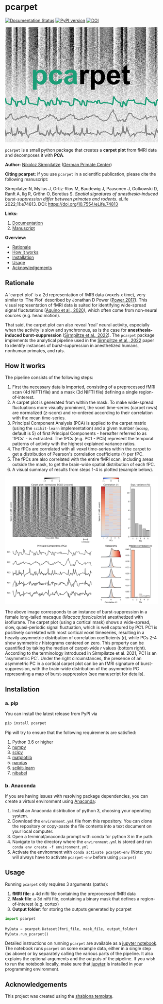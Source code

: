 # pcarpet
[![Documentation Status](https://readthedocs.org/projects/pcarpet/badge/?version=latest)](https://pcarpet.readthedocs.io/en/latest/?badge=latest)
[![PyPI version](https://badge.fury.io/py/pcarpet.svg)](https://badge.fury.io/py/pcarpet)
[![DOI](https://zenodo.org/badge/335618853.svg)](https://zenodo.org/badge/latestdoi/335618853)


![logo](images/logo.png)

`pcarpet` is a small python package that creates a **carpet plot** from fMRI data and decomposes it with **PCA**.

**Author:** [Nikoloz Sirmpilatze](https://github.com/niksirbi) ([German Primate Center](https://www.dpz.eu/))

**Citing pcarpet:** If you use `pcarpet` in a scientific publication, please cite the following manuscript:

Sirmpilatze N, Mylius J, Ortiz-Rios M, Baudewig J, Paasonen J, Golkowski D, Ranft A, Ilg R, Gröhn O, Boretius S. *Spatial signatures of anesthesia-induced burst-suppression differ between primates and rodents.* eLife 2022;11:e74813. DOI: https://doi.org/10.7554/eLife.74813


**Links:**

1. [Documentation](https://pcarpet.readthedocs.io/en/latest/)
2. [Manuscript](https://doi.org/10.7554/eLife.74813)


**Overview:**

- [Rationale](#rationale) 
- [How it works](#how) 
- [Installation](#install) 
- [Usage](#use) 
- [Acknowledgements](#thanks) 

<a name="rationale"></a>
## Rationale
A 'carpet plot' is a 2d representation of fMRI data (voxels x time), very similar to 'The Plot' described by Jonathan D Power ([Power 2017](https://www.sciencedirect.com/science/article/abs/pii/S1053811916303871?via%3Dihub)). 
This visual representation of fMRI data is suited for identifying wide-spread signal fluctutations 
([Aquino et al., 2020](https://www.sciencedirect.com/science/article/pii/S1053811920301014)), 
which often come from non-neural sources (e.g. head motion).

That said, the carpet plot can also reveal 'real' neural activity, especially when the activity is slow and synchronous, as is the case for **anesthesia-induced burst-suppression** ([Sirmpiltze et al., 2022](https://doi.org/10.7554/eLife.74813)).
The `pcarpet` package implements the analytical pipeline used in the [Sirmpiltze et al., 2022](https://doi.org/10.7554/eLife.74813) paper to identify instances of burst-suppression in anesthetized humans, nonhuman primates, and rats.

<a name="how"></a>
## How it works
The pipeline consists of the following steps:

1. First tha necessary data is imported, consisting of a preprocessed fMRI scan (4d NIFTI file) and a mask (3d NIFTI file) defining a single region-of-interest.
2. A carpet plot is generated from within the mask. To make wide-spread fluctuations more visually prominent, the voxel time-series (carpet rows) are normalized (z-score) and re-ordered according to their correlation with the mean time-series.
3. Principal Component Analysis (PCA) is applied to the carpet matrix (using the `scikit-learn` implementation) and a given number (`ncomp`, default is 5) of first Principal Components - hereafter referred to as 'fPCs' - is extracted. The fPCs (e.g. PC1 - PC5) represent the temporal patterns of activity with the highest explained variance ratios.
4. The fPCs are correlated with all voxel time-series within the carpet to get a distribution of Pearson's correlation coefficients (*r*) per fPC.
5. The fPCs are also correlated with the entire fMRI scan, including areas outside the mask, to get the brain-wide spatial distribution of each fPC.
6. A visual summary of results from steps 1-4 is plotted (example below).

![report](images/visual_report.png)

The above image corresponds to an instance of burst-suppression in a female long-tailed macaque (*Macaca fascicularis*) anesthetized with isoflurane. The carpet plot (using a cortical mask) shows a wide-spread, slow, quasi-periodic signal fluctuation, which is well captured by PC1. PC1 is positively correlated with most cortical voxel timeseries, resulting in a heavily asymmetric distribution of correlation coefficients (*r*), while PCs 2-4 show symmetric *r* histograms centered on zero. This property can be quantified by taking the median of carpet-wide *r* values (bottom right). According to the terminology introduced in Sirmpilatze et al. 2021, PC1 is an 'asymmetric PC`. Under the right circumstances, the presence of an asymmetric PC in a cortical carpet plot can be an fMRI signature of burst-suppression, with the brain-wide distribution of the asymmetric PC representing a map of burst-suppression (see manuscript for details).

<a name="install"></a>
## Installation

### a. pip
You can install the latest release from PyPI via

```python
pip install pcarpet
```

Pip will try to ensure that the following requirements are satisfied:

1. Python 3.6 or higher
2. [numpy](https://numpy.org/)
3. [scipy](https://scipy.org/)
4. [matplotlib](https://matplotlib.org/)
5. [pandas](https://pandas.pydata.org/)
6. [scikit-learn](https://scikit-learn.org/stable/)
7. [nibabel](https://nipy.org/nibabel/)

### b. Anaconda
If you are having issues with resolving package dependencies, you can create a virtual environment using [Anaconda](https://www.anaconda.com/products/individual):

1. Install an Anaconda distribution of python 3, choosing your operating system.
2. Download the `environment.yml` file from this repository. You can clone the repository or copy-paste the file contents into a text document on your local computer.
3. Open a terminal/anaconda prompt with conda for python 3 in the path.
4. Navigate to the directory where the `environment.yml` is stored and run `conda env create -f environment.yml`
5. Activate the environment with `conda activate pcarpet-env` (Note: you will always have to activate `pcarpet-env` before using `pcarpet`)

<a name="use"></a>
## Usage
Running `pcarpet` only requires 3 arguments (paths):

1. **fMRI file**: a 4d nifti file containing the preprocessed fMRI data
2. **Mask file**: a 3d nifti file, containing a binary mask that defines a region-of-interest (e.g. cortex)
3. **Output folder**: for storing the outputs generated by pcarpet

```python
import pcarpet

MyData = pcarpet.Dataset(fmri_file, mask_file, output_folder)
MyData.run_pcarpet()
```

Detailed instructions on running `pcarpet` are available as a [jupyter notebook](doc/example_usage.ipynb). The notebook runs `pcarpet` on some example data, either in a single step (as above) or by separately calling the various parts of the pipeline. It also explains the optional arguments and the outputs of the pipeline. If you wish to run the notebook locally, make sure that [jupyter](https://jupyter.org/) is installed in your programming environment.

<a name="thanks"></a>
## Acknowledgements
This project was created using the [shablona template](https://github.com/uwescience/shablona).

